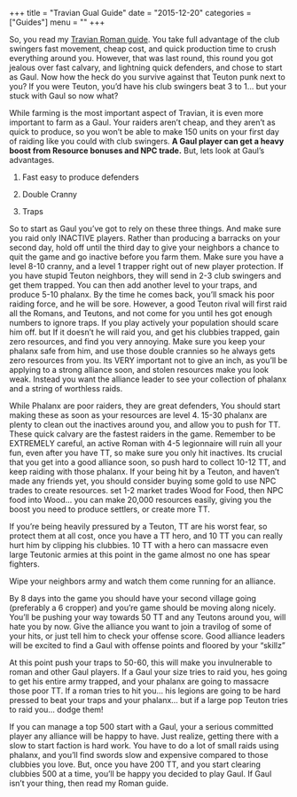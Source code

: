 +++
title = "Travian Gual Guide"
date = "2015-12-20"
categories = ["Guides"]
menu = ""
+++

So, you read my [Travian Roman guide](travian-romadn-guide). You take full advantage of the club swingers fast movement, cheap cost, and quick production time to crush everything around you. However, that was last round, this round you got jealous over fast calvary, and lightning quick defenders, and chose to start as Gaul. Now how the heck do you survive against that Teuton punk next to you? If you were Teuton, you’d have his club swingers beat 3 to 1… but your stuck with Gaul so now what?


While farming is the most important aspect of Travian, it is even more important to farm as a Gaul. Your raiders aren’t cheap, and they aren’t as quick to produce, so you won’t be able to make 150 units on your first day of raiding like you could with club swingers. **A Gaul player can get a heavy boost from Resource bonuses and NPC trade.** But, lets look at Gaul’s advantages.

1. Fast easy to produce defenders

2. Double Cranny

3. Traps

So to start as Gaul you’ve got to rely on these three things. And make sure you raid only INACTIVE players. Rather than producing a barracks on your second day, hold off until the third day to give your neighbors a chance to quit the game and go inactive before you farm them. Make sure you have a level 8-10 cranny, and a level 1 trapper right out of new player protection. If you have stupid Teuton neighbors, they will send in 2-3 club swingers and get them trapped. You can then add another level to your traps, and produce 5-10 phalanx. By the time he comes back, you’ll smack his poor raiding force, and he will be sore. However, a good Teuton rival will first raid all the Romans, and Teutons, and not come for you until hes got enough numbers to ignore traps.  If you play actively your population should scare him off. but If it doesn’t he will raid you, and get his clubbies trapped, gain zero resources, and find you very annoying. Make sure you keep your phalanx safe from him, and use those double crannies so he always gets zero resources from you. Its VERY important not to give an inch, as you’ll be applying to a strong alliance soon, and stolen resources make you look weak. Instead you want the alliance leader to see your collection of phalanx and a string of worthless raids.

While Phalanx are poor raiders, they are great defenders, You should start making these as soon as your resources are level 4. 15-30 phalanx are plenty to clean out the inactives around you, and allow you to push for TT. These quick calvary are the fastest raiders in the game. Remember to be EXTREMELY careful, an active Roman with 4-5 legionnaire will ruin all your fun, even after you have TT, so make sure you only hit inactives.  Its crucial that you get into a good alliance soon, so push hard to collect 10-12 TT, and keep raiding with those phalanx. If your being hit by a Teuton, and haven’t made any friends yet, you should consider buying some gold to use NPC trades to create resources. set 1-2 market trades Wood for Food, then NPC food into Wood… you can make 20,000 resources easily, giving you the boost you need to produce settlers, or create more TT.

If you’re being heavily pressured by a Teuton, TT are his worst fear, so protect them at all cost, once you have a TT hero, and 10 TT you can really hurt him by clipping his clubbies. 10 TT with a hero can massacre even large Teutonic armies at this point in the game almost no one has spear fighters.

Wipe your neighbors army and watch them come running for an alliance.


 

By 8 days into the game you should have your second village going (preferably a 6 cropper) and you’re game should be moving along nicely. You’ll be pushing your way towards 50 TT and any Teutons around you, will hate you by now. Give the alliance you want to join a travilog of some of your hits, or just tell him to check your offense score. Good alliance leaders will be excited to find a Gaul with offense points and floored by your “skillz”

At this point push your traps to 50-60, this will make you invulnerable to roman and other Gaul players. If a Gaul your size tries to raid you, hes going to get his entire army trapped, and your phalanx are going to massacre those poor TT. If a roman tries to hit you… his legions are going to be hard pressed to beat your traps and your phalanx… but if a large pop Teuton tries to raid you… dodge them!

If you can manage a top 500 start with a Gaul, your a serious committed player any alliance will be happy to have. Just realize, getting there with a slow to start faction is hard work. You have to do a lot of small raids using phalanx, and you’ll find swords slow and expensive compared to those clubbies you love. But, once you have 200 TT, and you start clearing clubbies 500 at a time, you’ll be happy you decided to play Gaul. If Gaul isn’t your thing, then read my Roman guide.
